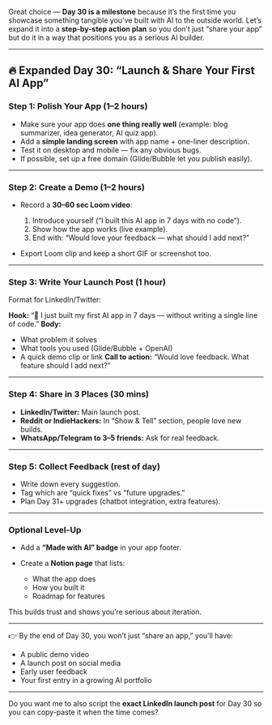 Great choice — **Day 30 is a milestone** because it’s the first time you showcase something tangible you’ve built with AI to the outside world. Let’s expand it into a **step-by-step action plan** so you don’t just “share your app” but do it in a way that positions you as a serious AI builder.

---

## 🔥 Expanded Day 30: “Launch & Share Your First AI App”

### **Step 1: Polish Your App (1–2 hours)**

* Make sure your app does **one thing really well** (example: blog summarizer, idea generator, AI quiz app).
* Add a **simple landing screen** with app name + one-liner description.
* Test it on desktop and mobile — fix any obvious bugs.
* If possible, set up a free domain (Glide/Bubble let you publish easily).

---

### **Step 2: Create a Demo (1–2 hours)**

* Record a **30–60 sec Loom video**:

  1. Introduce yourself (“I built this AI app in 7 days with no code”).
  2. Show how the app works (live example).
  3. End with: “Would love your feedback — what should I add next?”
* Export Loom clip and keep a short GIF or screenshot too.

---

### **Step 3: Write Your Launch Post (1 hour)**

Format for LinkedIn/Twitter:

**Hook:** “🚀 I just built my first AI app in 7 days — without writing a single line of code.”
**Body:**

* What problem it solves
* What tools you used (Glide/Bubble + OpenAI)
* A quick demo clip or link
  **Call to action:** “Would love feedback. What feature should I add next?”

---

### **Step 4: Share in 3 Places (30 mins)**

* **LinkedIn/Twitter:** Main launch post.
* **Reddit or IndieHackers:** In “Show & Tell” section, people love new builds.
* **WhatsApp/Telegram to 3–5 friends:** Ask for real feedback.

---

### **Step 5: Collect Feedback (rest of day)**

* Write down every suggestion.
* Tag which are “quick fixes” vs “future upgrades.”
* Plan Day 31+ upgrades (chatbot integration, extra features).

---

### **Optional Level-Up**

* Add a **“Made with AI” badge** in your app footer.
* Create a **Notion page** that lists:

  * What the app does
  * How you built it
  * Roadmap for features

This builds trust and shows you’re serious about iteration.

---

👉 By the end of Day 30, you won’t just “share an app,” you’ll have:

* A public demo video
* A launch post on social media
* Early user feedback
* Your first entry in a growing AI portfolio

---

Do you want me to also script the **exact LinkedIn launch post** for Day 30 so you can copy-paste it when the time comes?
